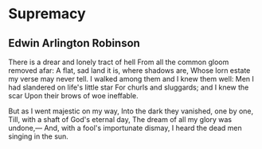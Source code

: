 # Supremacy
## Edwin Arlington Robinson
There is a drear and lonely tract of hell
From all the common gloom removed afar:
A flat, sad land it is, where shadows are,
Whose lorn estate my verse may never tell.
I walked among them and I knew them well:
Men I had slandered on life's little star
For churls and sluggards; and I knew the scar
Upon their brows of woe ineffable.

But as I went majestic on my way,
Into the dark they vanished, one by one,
Till, with a shaft of God's eternal day,
The dream of all my glory was undone,—
And, with a fool's importunate dismay,
I heard the dead men singing in the sun.